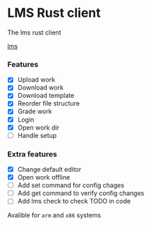 # LMS Rust client

The lms rust client

[lms](https://gitlab.com/saxion.nl/42/lms42)


### Features
 - [X] Upload work
 - [X] Download work
 - [X] Download template
 - [X] Reorder file structure
 - [X] Grade work
 - [X] Login
 - [X] Open work dir
 - [ ] Handle setup
 
### Extra features
 - [X] Change default editor
 - [X] Open work offline 
 - [ ] Add set command for config chages 
 - [ ] Add get command to verify config changes 
 - [ ] Add lms check to check TODO in code

Avalible for `arm` and `x86` systems
